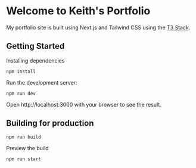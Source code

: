 # Welcome to Keith's Portfolio

My portfolio site is built using Next.js and Tailwind CSS using the [T3 Stack](https://github.com/t3-oss/create-t3-app).

## Getting Started

Installing dependencies
```
npm install
```

Run the development server:
```
npm run dev
```

Open http://localhost:3000 with your browser to see the result.

## Building for production

```
npm run build
```

Preview the build
```
npm run start
```
